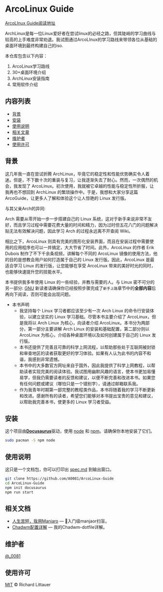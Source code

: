 # ArcoLinux Guide

[ArcoLInux Guide阅读地址](https://arco.i0081.wiki/)

ArchLinux是每一位Linux爱好者在尝试linux的必经之路，但其陡峭的学习曲线与较高的上手难度非常劝退。我试图通过ArcoLInux的学习路线来带领各位从基础的桌面环境到最终构建自己的iso.

本仓库包含以下内容：

1. ArcoLinux学习路线
2. 30+桌面环境介绍
3. ArchLinux安装指南
4. 常用软件介绍

## 内容列表

- [背景](#背景)
- [安装](#安装)
- [使用说明](#使用说明)
- [相关文章](#相关文章)
- [维护者](#维护者)
- [使用许可](#使用许可)

## 背景

这几年我一直在尝试折腾 ArchLinux，毕竟它的稳定性和性能优势确实令人着迷。但是，不下数十次的重装与复习，让我逐渐失去了耐心。然而，一次偶然的机会，我发现了 ArcoLinux。初次使用，我就被它卓越的性能与稳定性所折服，让我再也不想回到 ArchLinux 的繁琐操作中。于是，我想和大家分享这篇 ArcoGuide，让更多人了解和体验这个让人惊艳的 Linux 发行版。

与其父亲Arch的异同:

Arch 需要从零开始一步一步搭建自己的 Linux 系统，这对于新手来说非常不友好，而且学习过程中需要花费大量的时间和精力，因为过时但五花八门的问题解决贴无法有效解决问题，因此学习 Arch 的过程永远离不开查阅 Wiki。

相比之下，ArcoLinux 则具有完美的图形化安装界面，而且在安装过程中需要使用的应用程序也可以一并搞定，大大节省了时间。此外，ArcoLinux 的作者 Erik Dubois 制作了不下千余条视频，讲解每个不同的 ArcoLinux 镜像的使用方法，他的目的是想教会用户如何打造属于自己的 Linux 发行版。因此，ArcoLinux 是最适合学习 Linux 的发行版，让您能够在享受 ArcoLinux 带来的美好时光的同时，也能够快速提升您的技能水平。

本书提供我多年使用 Linux 的一些经验，并教与需要的人。与 Linux 密不可分的另一部分: [GNU](https://www.gnu.org/home.zh-cn.html) 新读者请确保你已经按照步骤完成了`新手上路`章节中的**全部内容**后再向下阅读，否则可能会出现问题。

- 本书声明
  - 我坚持每个 Linux 学习者都应该至少有一次 Arch Linux 的命令行安装体验，以建立坚实的 Linux 学习基础。尽管本书主要介绍了 ArcoLinux，但是我将以 Arch Linux 为核心，向读者介绍 ArcoLinux。本书分为两部分，第一部分主要讲解 Arch Linux 的安装和基础配置，第二部分则以 ArcoLinux 为核心，介绍各种桌面环境以及如何创建属于自己的 Linux 发行版。
  - 本书还提供了完善且可靠的科学上网流程，以帮助那些处于互联网被封锁和审查地区的读者获取更好的学习体验。如果有人认为此书的内容不和谐，我感到非常遗憾。
  - 本书中的大多数官方网址来自于国外，因此我提供了科学上网教程，以帮助读者实现完美的阅读体验。我试图用幽默风趣的语言，使本书更加易懂易学，但我仍需要读者的反馈和建议，以便不断完善和改进本书。如果您有任何问题或建议（哪怕只是一个错别字），请通过邮箱联系我。
  - 作为我青年时期第一部完整的教程类作品，本书将随着我的学习不断更新和改进。感谢所有的读者，希望您们能够对本书提出宝贵的意见和建议，以帮助我完善本书，使更多的 Linux 学习者受益。

## 安装

这个项目由[**Docusaurus**](https://docusaurus.io/)驱动，使用 [node](http://nodejs.org) 和 [npm](https://npmjs.com)。请确保你本地安装了它们。

```sh
sudo pacman -S npm node
```

## 使用说明

这只是一个文档包，你可以打印出 [spec.md](spec.md) 到输出窗口。

```sh
git clone https://github.com/A0081/ArcoLinux-Guide
cd ArcoLinux-Guide
npm init docusaurus
npm run start
```

## 相关文档

- [人生苦短，我用Manjaro](https://manjaro.i0081.wiki) — 💌入门级manjaor扫盲。
- [Chadwm配置详解](https://dwm.i0081.wiki) — 我的Chadwm-dotfile详解。

## 维护者

[@_0081](https://github.com/A0081)

## 使用许可

[MIT](LICENSE) © Richard Littauer
